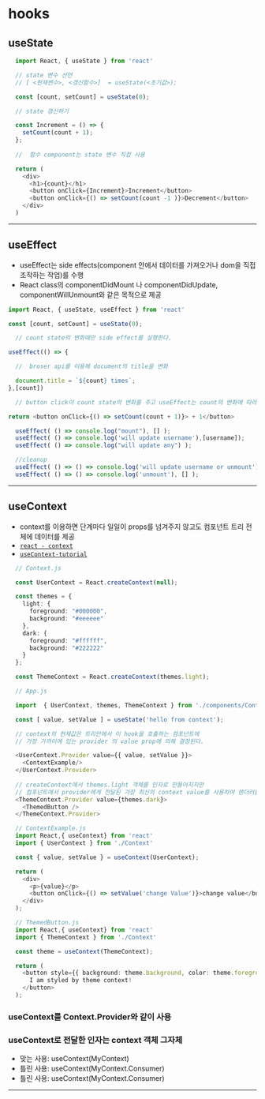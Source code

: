 # hooks

## useState

```ts
  import React, { useState } from 'react'

  // state 변수 선언
  // [ <현재변수>, <갱신함수>]  = useState(<초기값>);

  const [count, setCount] = useState(0);

  // state 갱신하기

  const Increment = () => {
    setCount(count + 1);
  };
  
  //  함수 component는 state 변수 직접 사용

  return (
    <div>
      <h1>{count}</h1>
      <button onClick={Increment}>Increment</button>
      <button onClick={() => setCount(count -1 )}>Decrement</button>
    </div>
  )
```
<hr/>

## useEffect

* useEffect는 side effects(component 안에서 데이터를 가져오거나 dom을 직접 조작하는 작업)를 수행
* React class의 componentDidMount 나 componentDidUpdate, componentWillUnmount와 같은 목적으로 제공

```ts
import React, { useState, useEffect } from 'react'

const [count, setCount] = useState(0);

  // count state의 변화때만 side effect를 실행한다.

useEffect(() => {

  //  broser api를 이용해 document의 title을 변화

  document.title = `${count} times`;
},[count])

  // button click이 count state의 변화를 주고 useEffect는 count의 변화에 따라 side effect 실행 

return <button onClick={() => setCount(count + 1)}> + 1</button>
```

```ts
  useEffect( () => console.log("mount"), [] );
  useEffect( () => console.log('will update username'),[username]);
  useEffect( () => console.log("will update any") );

  //cleanup
  useEffect( () => () => console.log('will update username or unmount'),[username]);
  useEffect( () => () => console.log('unmount'), [] );
```
<hr/>

## useContext
* context를 이용하면 단계마다 일일이 props를 넘겨주지 않고도 컴포넌트 트리 전체에 데이터를 제공
* [`react - context`](https://ko.reactjs.org/docs/context.html#when-to-use-context)
* [`useContext-tutorial`](https://www.youtube.com/watch?v=lhMKvyLRWo0)

```ts
  // Context.js

  const UserContext = React.createContext(null);

  const themes = {
    light: {
      foreground: "#000000",
      background: "#eeeeee"
    },
    dark: {
      foreground: "#ffffff",
      background: "#222222"
    }
  };

  const ThemeContext = React.createContext(themes.light);
```
```ts
  // App.js

  import  { UserContext, themes, ThemeContext } from './components/Context';

  const [ value, setValue ] = useState('hello from context');

  // context의 현재값은 트리안에서 이 hook을 호출하는 컴포넌트에
  // 가장 가까이에 있는 provider 의 value prop에 의해 결정된다.

  <UserContext.Provider value={{ value, setValue }}>
    <ContextExample/>
  </UserContext.Provider>
  
  // createContext에서 themes.light 객체를 인자로 만들어지지만
  // 컴포넌트에서 provider에게 전달된 가장 최신의 context value를 사용하여 렌더러를 트리거한다.
  <ThemeContext.Provider value={themes.dark}>
    <ThemedButton />
  </ThemeContext.Provider>
```
```ts
  // ContextExample.js
  import React,{ useContext} from 'react'
  import { UserContext } from './Context'

  const { value, setValue } = useContext(UserContext);

  return (
    <div>
      <p>{value}</p>
      <button onClick={() => setValue('change Value')}>change value</button>
    </div>
  );
```
```ts
  // ThemedButton.js
  import React,{ useContext} from 'react'
  import { ThemeContext } from './Context'

  const theme = useContext(ThemeContext);

  return (
    <button style={{ background: theme.background, color: theme.foreground }}>
      I am styled by theme context!
    </button>
  );
```

### useContext를 Context.Provider와 같이 사용

### useContext로 전달한 인자는 context 객체 그자체
* 맞는 사용: useContext(MyContext)
* 틀린 사용: useContext(MyContext.Consumer)
* 틀린 사용: useContext(MyContext.Consumer)

<hr/>
